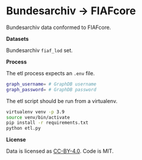 # Bundesarchiv → FIAFcore
Bundesarchiv data conformed to FIAFcore. 

**Datasets**

Bundesarchiv `fiaf_lod` set.

**Process**

The etl process expects an `.env` file.

```sh
graph_username= # GraphDB username
graph_password= # GraphDB password
```

The etl script should be run from a virtualenv.

```sh
virtualenv venv -p 3.9
source venv/bin/activate
pip install -r requirements.txt
python etl.py
```

**License**

Data is licensed as [CC-BY-4.0](https://creativecommons.org/licenses/by/4.0/). Code is MIT.

